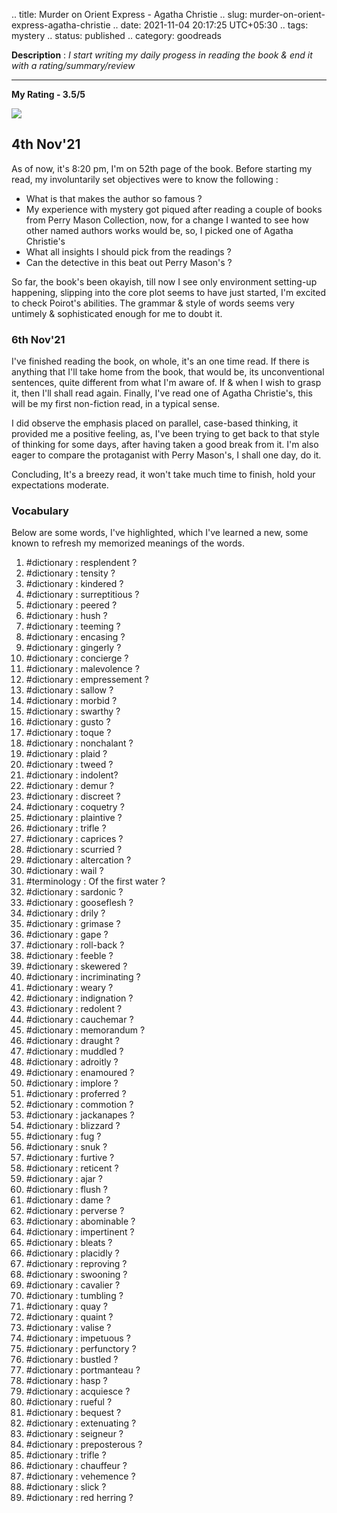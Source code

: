 .. title: Murder on Orient Express - Agatha Christie
.. slug: murder-on-orient-express-agatha-christie
.. date: 2021-11-04 20:17:25 UTC+05:30
.. tags: mystery
.. status: published
.. category: goodreads

**Description** : *I start writing my daily  progess  in reading the book & end it with a rating/summary/review*

***

**My Rating - 3.5/5**

![](https://i.pinimg.com/564x/b3/10/b2/b310b2b773145542aebd7ee7afeb572e.jpg)

## 4th Nov'21
As of now, it's 8:20 pm, I'm on 52th page of the book. Before starting my read, my involuntarily set objectives were to know the following :
-   What is that makes the author so famous ? 
-   My experience with mystery got piqued after reading a couple of books from Perry Mason Collection, now, for a change I wanted to see how other named authors works would be, so, I picked one of Agatha Christie's    
-   What all insights I should pick from the readings ?    
-   Can the detective in this beat out Perry Mason's ?
    

So far, the book's been okayish, till now I see only environment setting-up happening, slipping into the core plot seems to have just started, I'm excited to check Poirot's abilities. The grammar & style of words seems very untimely & sophisticated enough for me to doubt it.

### 6th Nov'21

I've finished reading the book, on whole, it's an one time read. If there is anything that I'll take home from the book, that would be, its unconventional sentences, quite different from what I'm aware of. If & when I wish to grasp it, then I'll shall read again. Finally, I've read one of Agatha Christie's, this will be my first non-fiction read, in a typical sense.

I did observe the emphasis placed on parallel, case-based thinking, it provided me a positive feeling, as, I've been trying to get back to that style of thinking for some days, after having taken a good break from it. I'm also eager to compare the protaganist with Perry Mason's, I shall one day, do it.

Concluding, It's a breezy read, it won't take much time to finish, hold your expectations moderate.

### Vocabulary 
Below are some words, I've highlighted, which I've learned a new, some known to refresh my memorized meanings of the words.

1. #dictionary : resplendent ?
2. #dictionary : tensity ?
3. #dictionary : kindered ?
4. #dictionary : surreptitious ?
5. #dictionary : peered ?
6. #dictionary : hush ?
7. #dictionary : teeming ?
8. #dictionary : encasing ?
9. #dictionary : gingerly ?
10. #dictionary : concierge ?
11. #dictionary : malevolence ?
12. #dictionary : empressement ?
13. #dictionary : sallow ?
14. #dictionary : morbid ?
15. #dictionary : swarthy ?
16. #dictionary : gusto ?
17. #dictionary : toque ?
18. #dictionary : nonchalant ?
19. #dictionary : plaid ?
20. #dictionary : tweed ?
21. #dictionary : indolent?
22. #dictionary : demur ?
23. #dictionary : discreet ?
24. #dictionary : coquetry ?
25. #dictionary : plaintive ?
26. #dictionary : trifle ?
27. #dictionary : caprices ?
28. #dictionary : scurried ?
29. #dictionary : altercation ?
30. #dictionary : wail ?
31. #terminology : Of the first water ?
32. #dictionary : sardonic ?
33. #dictionary : gooseflesh ?
34. #dictionary : drily ?
35. #dictionary : grimase ?
36. #dictionary : gape ?
37. #dictionary : roll-back ?
38. #dictionary : feeble ?
39. #dictionary : skewered ?
40. #dictionary : incriminating ?
41. #dictionary : weary ?
42. #dictionary : indignation ?
43. #dictionary : redolent ?
44. #dictionary : cauchemar ?
45. #dictionary : memorandum ?
46. #dictionary : draught ?
47. #dictionary : muddled ?
48. #dictionary : adroitly ?
49. #dictionary : enamoured ?
50. #dictionary : implore ?
51. #dictionary : proferred ?
52. #dictionary : commotion ?
53. #dictionary : jackanapes ?
54. #dictionary : blizzard ?
55. #dictionary : fug ?
56. #dictionary : snuk ?
57. #dictionary : furtive ?
58. #dictionary : reticent ?
59. #dictionary : ajar ?
60. #dictionary : flush ?
61. #dictionary : dame ?
62. #dictionary : perverse ?
63. #dictionary : abominable ?
64. #dictionary : impertinent ?
65. #dictionary : bleats ?
66. #dictionary : placidly ?
67. #dictionary : reproving ?
68. #dictionary : swooning ?
69. #dictionary : cavalier ?
70. #dictionary : tumbling ?
71. #dictionary : quay ?
72. #dictionary : quaint ?
73. #dictionary : valise ?
74. #dictionary : impetuous ?
75. #dictionary : perfunctory ?
76. #dictionary : bustled ?
77. #dictionary : portmanteau ?
78. #dictionary : hasp ?
79. #dictionary : acquiesce ?
80. #dictionary : rueful ?
81. #dictionary : bequest ?
82. #dictionary : extenuating ?
83. #dictionary : seigneur ?
84. #dictionary : preposterous ?
85. #dictionary : trifle ?
86. #dictionary : chauffeur ?
87. #dictionary : vehemence ?
88. #dictionary : slick ?
89. #dictionary : red herring ?